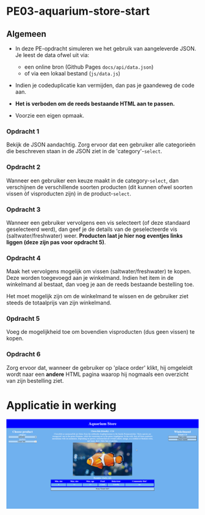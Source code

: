 # PE03-aquarium-store-start

## Algemeen
* In deze PE-opdracht simuleren we het gebruik van aangeleverde JSON. Je leest de data ofwel uit via:
    * een online bron (Github Pages `docs/api/data.json`)
    * of via een lokaal bestand (`js/data.js`)

* Indien je codeduplicatie kan vermijden, dan pas je gaandeweg de code aan.

* **Het is verboden om de reeds bestaande HTML aan te passen.**
* Voorzie een eigen opmaak.

### Opdracht 1
Bekijk de JSON aandachtig. Zorg ervoor dat een gebruiker alle categorieën die beschreven staan in de JSON ziet in de 'category'-`select`.

### Opdracht 2
Wanneer een gebruiker een keuze maakt in de category-`select`, dan verschijnen de verschillende soorten producten (dit kunnen ofwel soorten vissen òf visproducten zijn) in de product-`select`.

### Opdracht 3
Wanneer een gebruiker vervolgens een vis selecteert (of deze standaard geselecteerd werd), dan geef je de details van de geselecteerde vis (saltwater/freshwater) weer. **Producten laat je hier nog eventjes links liggen (deze zijn pas voor opdracht 5)**.

### Opdracht 4 
Maak het vervolgens mogelijk om vissen (saltwater/freshwater) te kopen. Deze worden toegevoegd aan je winkelmand.
Indien het item in de winkelmand al bestaat, dan voeg je aan de reeds bestaande bestelling toe.

Het moet mogelijk zijn om de winkelmand te wissen en de gebruiker ziet steeds de totaalprijs van zijn winkelmand.

### 0pdracht 5
Voeg de mogelijkheid toe om bovendien visproducten (dus geen vissen) te kopen.

### Opdracht 6
Zorg ervoor dat, wanneer de gebruiker op 'place order' klikt, hij omgeleidt wordt naar een **andere** HTML pagina waarop hij nogmaals een overzicht van zijn bestelling ziet.

# Applicatie in werking
![flow](screens/flow.gif)


